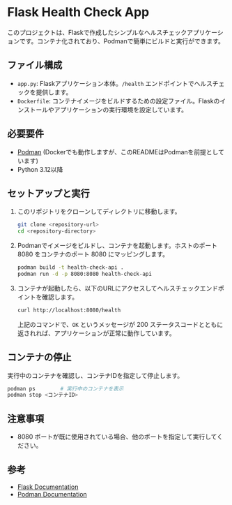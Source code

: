 # Flask Health Check App

このプロジェクトは、Flaskで作成したシンプルなヘルスチェックアプリケーションです。コンテナ化されており、Podmanで簡単にビルドと実行ができます。

## ファイル構成

- `app.py`: Flaskアプリケーション本体。`/health` エンドポイントでヘルスチェックを提供します。
- `Dockerfile`: コンテナイメージをビルドするための設定ファイル。Flaskのインストールやアプリケーションの実行環境を設定しています。

## 必要要件

- [Podman](https://podman.io/) (Dockerでも動作しますが、このREADMEはPodmanを前提としています)
- Python 3.12以降

## セットアップと実行

1. このリポジトリをクローンしてディレクトリに移動します。

   ```bash
   git clone <repository-url>
   cd <repository-directory>
   ```

2. Podmanでイメージをビルドし、コンテナを起動します。ホストのポート 8080 をコンテナのポート 8080 にマッピングします。

   ```bash
   podman build -t health-check-api .
   podman run -d -p 8080:8080 health-check-api
   ```

3. コンテナが起動したら、以下のURLにアクセスしてヘルスチェックエンドポイントを確認します。

   ```bash
   curl http://localhost:8080/health
   ```

   上記のコマンドで、`OK` というメッセージが 200 ステータスコードとともに返されれば、アプリケーションが正常に動作しています。

## コンテナの停止

実行中のコンテナを確認し、コンテナIDを指定して停止します。

```bash
podman ps        # 実行中のコンテナを表示
podman stop <コンテナID>
```

## 注意事項

- 8080 ポートが既に使用されている場合、他のポートを指定して実行してください。

## 参考

- [Flask Documentation](https://flask.palletsprojects.com/)
- [Podman Documentation](https://podman.io/)

